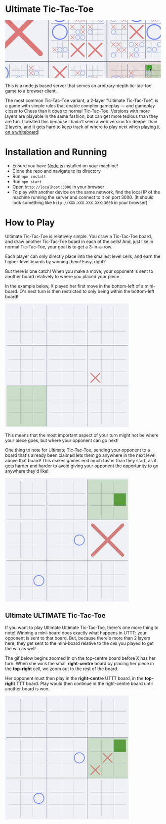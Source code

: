 # Ultimate Tic-Tac-Toe

<picture>
    <source media="(prefers-color-scheme: dark)" srcset="./assets/preview-dark.png">
    <source media="(prefers-color-scheme: light)" srcset="./assets/preview-light.png">
    <img alt="A screenshot of the game, depicting tic-tac-toe boards nested inside the cells of other tic-tac-toe cells. X's and O's are placed randomly at different levels of depth in the board." src="./assets/preview-light.png">
</picture>

This is a node.js based server that serves an arbitrary-depth tic-tac-toe game to a browser client.

The most common Tic-Tac-Toe variant, a 2-layer "Ultimate Tic-Tac-Toe", is a game with simple rules that enable complex gameplay — and gameplay closer to Chess than it does to normal Tic-Tac-Toe. Versions with more layers are playable in the same fashion, but can get more tedious than they are fun. I created this because I hadn't seen a web version for deeper than 2 layers, and it gets hard to keep track of where to play next when [playing it on a whiteboard](./assets/whiteboard.jpeg)!

# Installation and Running

- Ensure you have [Node.js](https://nodejs.org/) installed on your machine!
- Clone the repo and navigate to its directory
- Run `npm install`
- Run `npm start`
- Open `http://localhost:3000` in your browser
- To play with another device on the same network, find the local IP of the machine running the server and connect to it on port 3000. (It should look something like `http://XXX.XXX.XXX.XXX:3000` in your browser) 

# How to Play

Ultimate Tic-Tac-Toe is relatively simple. You draw a Tic-Tac-Toe board, and draw another Tic-Tac-Toe board in each of the cells! And, just like in normal Tic-Tac-Toe, your goal is to get a 3-in-a-row.

Each player can only directly place into the smallest level cells, and earn the higher-level boards by winning them! Easy, right?

But there is one catch! When you make a move, your opponent is sent to another board relatively to where you placed your piece.

In the example below, X played her first move in the bottom-left of a mini-board. O's next turn is then restricted to only being within the bottom-left board!

<picture>
    <source media="(prefers-color-scheme: dark)" srcset="./assets/tutorial-1-dark.png">
    <source media="(prefers-color-scheme: light)" srcset="./assets/tutorial-1-light.png">
    <img alt="A tic-tac-toe board with tic-tac-toe boards in each cell. One of the mini-boards has an X in the bottom-left corner, and the entire bottom-left mini board is highlighted green." src="./assets/tutorial-1-light.png" width="400">
</picture>

This means that the most important aspect of your turn might not be where your piece goes, but where your opponent can go next!

One thing to note for Ultimate Tic-Tac-Toe, sending your opponent to a board that's already been claimed lets them go anywhere in the next level above that board! This makes games end much faster than they start, as it gets harder and harder to avoid giving your opponent the opportunity to go anywhere they'd like!

<picture>
    <source media="(prefers-color-scheme: dark)" srcset="./assets/tutorial-2-dark.gif">
    <source media="(prefers-color-scheme: light)" srcset="./assets/tutorial-2-light.gif">
    <img alt="A gif demonstrating that being sent to a claimed board lets you go anywhere." src="./assets/tutorial-2-light.gif" width="400">
</picture>

## Ultimate ULTIMATE Tic-Tac-Toe

If you want to play Ultimate Ultimate Tic-Tac-Toe, there's one more thing to note! Winning a mini-board does exactly what happens in UTTT: your opponent is sent to that board. But, because there's more than 2 layers here, they get sent to the mini-board relative to the *cell* you played to get the win as well!

The gif below begins zoomed in on the top-centre board before X has her turn. When she wins the small **right-centre** board by placing her piece in the **top-right** cell, we zoom out to the rest of the board.

Her opponent must then play in the **right-centre** UTTT board, in the **top-right** TTT board. Play would then continue in the right-centre board until another board is won.

<picture>
    <source media="(prefers-color-scheme: dark)" srcset="./assets/tutorial-3-dark.gif">
    <source media="(prefers-color-scheme: light)" srcset="./assets/tutorial-3-light.gif">
    <img alt="A gif demonstrating multi-level sending." src="./assets/tutorial-3-light.gif" width="400">
</picture>

